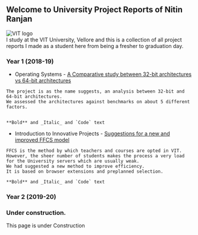 ## Welcome to University Project Reports of Nitin Ranjan
![VIT logo](https://vit.ac.in/sites/all/themes/vittheme/images/vitlogo.png)<br>
I study at the VIT University, Vellore and this is a collection of all project reports I made as a student here from being a fresher to graduation day.

### Year 1 (2018-19)

- Operating Systems - [A Comparative study between 32-bit architectures vs 64-bit architectures](https://github.com/NitinR2510/Project_Reports/blob/main/OS.docx)
```
The project is as the name suggests, an analysis between 32-bit and 64-bit architectures.
We assessed the architectures against benchmarks on about 5 different factors.


**Bold** and _Italic_ and `Code` text
```
- Introduction to Innovative Projects - [Suggestions for a new and improved FFCS model](https://github.com/NitinR2510/Project_Reports/blob/main/IIP.pdf)
```
FFCS is the method by which teachers and courses are opted in VIT.
However, the sheer number of students makes the process a very load for the University servers which are usually weak. 
We had suggested a new method to improve efficiency.
It is based on browser extensions and preplanned selection.

**Bold** and _Italic_ and `Code` text
```

### Year 2 (2019-20)


### Under construction. 
This page is under Construction
